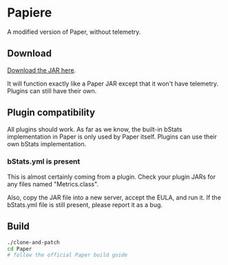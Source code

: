 # Papiere

A modified version of Paper, without telemetry.

## Download

[Download the JAR here](https://nightly.link/charles19132/papiere/workflows/build/main/paperclip-jar.zip).

It will function exactly like a Paper JAR except that it won't have telemetry. Plugins can still have their own.

## Plugin compatibility

All plugins should work. As far as we know, the built-in bStats implementation in Paper is only used by Paper itself. Plugins can use their own bStats implementation.

### bStats.yml is present

This is almost certainly coming from a plugin. Check your plugin JARs for any files named "Metrics.class".

Also, copy the JAR file into a new server, accept the EULA, and run it. If the bStats.yml file is still present, please report it as a bug.

## Build

```sh
./clone-and-patch
cd Paper
# follow the official Paper build guide
```
